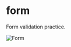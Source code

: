 # form
Form validation practice. 

![Form](https://github.com/sebicirdeiu/form/assets/103687209/4cbd0d06-81b0-4992-ae7f-dd500e9f3c14)
